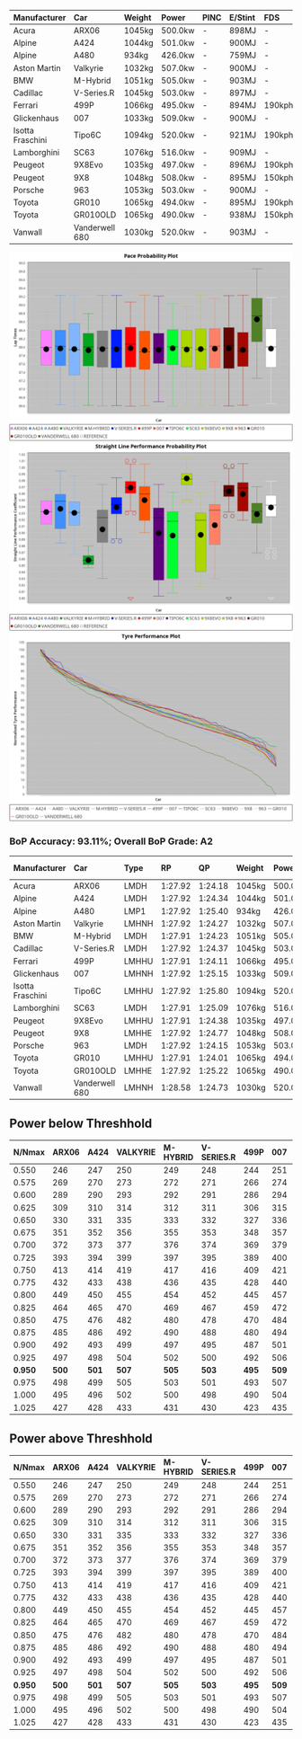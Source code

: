 | Manufacturer     | Car            | Weight | Power   | PINC    | E/Stint | FDS     |
|:-|:-|:-|:-|:-|:-|:-|
| Acura            | ARX06          | 1045kg | 500.0kw |    -    | 898MJ   |    -    |
| Alpine           | A424           | 1044kg | 501.0kw |    -    | 900MJ   |    -    |
| Alpine           | A480           | 934kg  | 426.0kw |    -    | 759MJ   |    -    |
| Aston Martin     | Valkyrie       | 1032kg | 507.0kw |    -    | 900MJ   |    -    |
| BMW              | M-Hybrid       | 1051kg | 505.0kw |    -    | 903MJ   |    -    |
| Cadillac         | V-Series.R     | 1045kg | 503.0kw |    -    | 897MJ   |    -    |
| Ferrari          | 499P           | 1066kg | 495.0kw |    -    | 894MJ   | 190kph  |
| Glickenhaus      | 007            | 1033kg | 509.0kw |    -    | 900MJ   |    -    |
| Isotta Fraschini | Tipo6C         | 1094kg | 520.0kw |    -    | 921MJ   | 190kph  |
| Lamborghini      | SC63           | 1076kg | 516.0kw |    -    | 909MJ   |    -    |
| Peugeot          | 9X8Evo         | 1035kg | 497.0kw |    -    | 896MJ   | 190kph  |
| Peugeot          | 9X8            | 1048kg | 508.0kw |    -    | 895MJ   | 150kph  |
| Porsche          | 963            | 1053kg | 503.0kw |    -    | 900MJ   |    -    |
| Toyota           | GR010          | 1065kg | 494.0kw |    -    | 895MJ   | 190kph  |
| Toyota           | GR010OLD       | 1065kg | 490.0kw |    -    | 938MJ   | 150kph  |
| Vanwall          | Vanderwell 680 | 1030kg | 520.0kw |    -    | 903MJ   |    -    |

![PACECHART](./IMG/AUTO.png)
![STRAIGHTLINEPERFORMANCECHART](./IMG/AUTO_sp.png)
![TYREPERFORMANCECHART](./IMG/AUTO_tw.png)

### BoP Accuracy: 93.11%; Overall BoP Grade: A2
| Manufacturer     | Car            | Type  | RP      | QP      | Weight | Power¹  | Threshhold | PINC    | Power²   | E/Stint | AVG Vmax  | FDS     | RDLC | L/Stint | BOP-Grade | Model Accuracy | Model Points | Match%  | SimDiff |
|:-|:-|:-|:-|:-|:-|:-|:-|:-|:-|:-|:-|:-|:-|:-|:-|:-|:-|:-|:-|
| Acura            | ARX06          | LMDH  | 1:27.92 | 1:24.18 | 1045kg | 500.0kw | 0.0kph     |    -    | 500.00kw |  898MJ  | 270.86kph |    -    | 1.02 | 43      | -B1       | 100.00%        | 996          | 88.32%  | #       |
| Alpine           | A424           | LMDH  | 1:27.92 | 1:24.34 | 1044kg | 501.0kw | 0.0kph     |    -    | 501.00kw |  900MJ  | 271.72kph |    -    | 1.02 | 43      | ~A1       | 99.58%         | 1429         | 100.00% | #       |
| Alpine           | A480           | LMP1  | 1:27.92 | 1:25.40 |  934kg | 426.0kw | 0.0kph     |    -    | 426.00kw |  759MJ  | 269.97kph |    -    | 1.00 | 40      | ~A1       | 94.94%         | 1689         | 100.00% | #       |
| Aston Martin     | Valkyrie       | LMHNH | 1:27.92 | 1:24.27 | 1032kg | 507.0kw | 0.0kph     |    -    | 507.00kw |  900MJ  | 261.17kph |    -    | 1.06 | 43      | +C2       | 100.00%        | 247          | 73.89%  | #       |
| BMW              | M-Hybrid       | LMDH  | 1:27.91 | 1:24.23 | 1051kg | 505.0kw | 0.0kph     |    -    | 505.00kw |  903MJ  | 267.17kph |    -    | 1.02 | 43      | ~A1       | 99.97%         | 2912         | 100.00% | #       |
| Cadillac         | V-Series.R     | LMDH  | 1:27.92 | 1:24.37 | 1045kg | 503.0kw | 0.0kph     |    -    | 503.00kw |  897MJ  | 270.78kph |    -    | 1.02 | 43      | ~A1       | 99.49%         | 5225         | 99.30%  | #       |
| Ferrari          | 499P           | LMHHU | 1:27.91 | 1:24.11 | 1066kg | 495.0kw | 0.0kph     |    -    | 495.00kw |  894MJ  | 273.69kph | 190kph  | 1.03 | 43      | ~A1       | 100.00%        | 5378         | 95.48%  | #       |
| Glickenhaus      | 007            | LMHNH | 1:27.92 | 1:25.15 | 1033kg | 509.0kw | 0.0kph     |    -    | 509.00kw |  900MJ  | 274.95kph |    -    | 0.96 | 43      | ~A1       | 93.90%         | 2170         | 100.00% | #       |
| Isotta Fraschini | Tipo6C         | LMHHU | 1:27.92 | 1:25.80 | 1094kg | 520.0kw | 0.0kph     |    -    | 520.00kw |  921MJ  | 265.81kph | 190kph  | 1.03 | 43      | +B2       | 100.00%        | 132          | 84.65%  | #       |
| Lamborghini      | SC63           | LMDH  | 1:27.91 | 1:25.09 | 1076kg | 516.0kw | 0.0kph     |    -    | 516.00kw |  909MJ  | 265.68kph |    -    | 1.03 | 43      | -A2       | 100.00%        | 784          | 94.09%  | #       |
| Peugeot          | 9X8Evo         | LMHHU | 1:27.91 | 1:24.38 | 1035kg | 497.0kw | 0.0kph     |    -    | 497.00kw |  896MJ  | 278.09kph | 190kph  | 1.02 | 43      | -A2       | 100.00%        | 1459         | 92.01%  | #       |
| Peugeot          | 9X8            | LMHHE | 1:27.92 | 1:24.77 | 1048kg | 508.0kw | 0.0kph     |    -    | 508.00kw |  895MJ  | 266.36kph | 150kph  | 1.03 | 43      | ~A1       | 99.18%         | 4817         | 100.00% | #       |
| Porsche          | 963            | LMDH  | 1:27.92 | 1:24.15 | 1053kg | 503.0kw | 0.0kph     |    -    | 503.00kw |  900MJ  | 267.83kph |    -    | 1.02 | 43      | ~A1       | 99.92%         | 14207        | 98.33%  | #       |
| Toyota           | GR010          | LMHHU | 1:27.91 | 1:24.01 | 1065kg | 494.0kw | 0.0kph     |    -    | 494.00kw |  895MJ  | 272.13kph | 190kph  | 1.03 | 43      | ~A1       | 99.86%         | 4280         | 100.00% | #       |
| Toyota           | GR010OLD       | LMHHE | 1:27.92 | 1:25.22 | 1065kg | 490.0kw | 0.0kph     |    -    | 490.00kw |  938MJ  | 272.88kph | 150kph  | 1.03 | 43      | +B1       | 99.46%         | 925          | 88.39%  | #       |
| Vanwall          | Vanderwell 680 | LMHNH | 1:28.58 | 1:24.73 | 1030kg | 520.0kw | 0.0kph     |    -    | 520.00kw |  903MJ  | 272.98kph |    -    | 1.02 | 43      | +C1       | 95.82%         | 642          | 75.24%  | #       |

## Power below Threshhold
| N/Nmax    | ARX06   | A424    | VALKYRIE | M-HYBRID | V-SERIES.R | 499P    | 007     | TIPO6C  | SC63    | 9X8EVO  | 9X8     | 963     | GR010   | GR010OLD | VANDERWELL 680 | ​     | RPM      | A480    |
|:-|:-|:-|:-|:-|:-|:-|:-|:-|:-|:-|:-|:-|:-|:-|:-|:-|:-|:-|
|  0.550    |  246    |  247    |  250     |  249     |  248       |  244    |  251    |  256    |  254    |  245    |  250    |  248    |  243    |  241     |  256           |  ​    |   --     |   -     |
|  0.575    |  269    |  270    |  273     |  272     |  271       |  266    |  274    |  279    |  277    |  267    |  273    |  271    |  266    |  264     |  279           |  ​    |   --     |   -     |
|  0.600    |  289    |  290    |  293     |  292     |  291       |  286    |  294    |  300    |  298    |  287    |  293    |  291    |  285    |  283     |  300           |  ​    |   --     |   -     |
|  0.625    |  309    |  310    |  314     |  312     |  311       |  306    |  315    |  322    |  319    |  307    |  314    |  311    |  305    |  303     |  322           |  ​    |   --     |   -     |
|  0.650    |  330    |  331    |  335     |  333     |  332       |  327    |  336    |  343    |  340    |  328    |  335    |  332    |  326    |  324     |  343           |  ​    |   --     |   -     |
|  0.675    |  351    |  352    |  356     |  355     |  353       |  348    |  357    |  365    |  362    |  349    |  357    |  353    |  347    |  344     |  365           |  ​    |   --     |   -     |
|  0.700    |  372    |  373    |  377     |  376     |  374       |  369    |  379    |  387    |  384    |  370    |  378    |  374    |  368    |  365     |  387           |  ​    |   --     |   -     |
|  0.725    |  393    |  394    |  399     |  397     |  395       |  389    |  400    |  409    |  406    |  391    |  399    |  395    |  389    |  386     |  409           |  ​    |   --     |   -     |
|  0.750    |  413    |  414    |  419     |  417     |  416       |  409    |  421    |  430    |  427    |  411    |  420    |  416    |  408    |  405     |  430           |  ​    |   --     |   -     |
|  0.775    |  432    |  433    |  438     |  436     |  435       |  428    |  440    |  449    |  446    |  429    |  439    |  435    |  427    |  424     |  449           |  ​    |  5000    |  250    |
|  0.800    |  449    |  450    |  455     |  454     |  452       |  445    |  457    |  467    |  463    |  446    |  456    |  452    |  444    |  440     |  467           |  ​    |  5500    |  295    |
|  0.825    |  464    |  465    |  470     |  469     |  467       |  459    |  472    |  482    |  478    |  461    |  471    |  467    |  458    |  455     |  482           |  ​    |  6000    |  330    |
|  0.850    |  475    |  476    |  482     |  480     |  478       |  470    |  484    |  494    |  490    |  472    |  483    |  478    |  469    |  466     |  494           |  ​    |  6500    |  373    |
|  0.875    |  485    |  486    |  492     |  490     |  488       |  480    |  494    |  505    |  501    |  482    |  493    |  488    |  479    |  476     |  505           |  ​    |  7000    |  416    |
|  0.900    |  492    |  493    |  499     |  497     |  495       |  487    |  501    |  512    |  508    |  489    |  500    |  495    |  486    |  482     |  512           |  ​    |  7500    |  427    |
|  0.925    |  497    |  498    |  504     |  502     |  500       |  492    |  506    |  517    |  513    |  494    |  505    |  500    |  491    |  487     |  517           |  ​    |  8000    |  423    |
| **0.950** | **500** | **501** | **507**  | **505**  | **503**    | **495** | **509** | **520** | **516** | **497** | **508** | **503** | **494** | **490**  | **520**        | **​** | **8500** | **426** |
|  0.975    |  498    |  499    |  505     |  503     |  501       |  493    |  507    |  518    |  514    |  495    |  506    |  501    |  492    |  488     |  518           |  ​    |  9000    |  213    |
|  1.000    |  495    |  496    |  502     |  500     |  498       |  490    |  504    |  514    |  510    |  492    |  503    |  498    |  489    |  485     |  514           |  ​    |   --     |   -     |
|  1.025    |  427    |  428    |  433     |  431     |  430       |  423    |  435    |  444    |  441    |  424    |  434    |  430    |  422    |  419     |  444           |  ​    |   --     |   -     |

## Power above Threshhold
| N/Nmax    | ARX06   | A424    | VALKYRIE | M-HYBRID | V-SERIES.R | 499P    | 007     | TIPO6C  | SC63    | 9X8EVO  | 9X8     | 963     | GR010   | GR010OLD | VANDERWELL 680 | ​     | RPM      | A480    |
|:-|:-|:-|:-|:-|:-|:-|:-|:-|:-|:-|:-|:-|:-|:-|:-|:-|:-|:-|
|  0.550    |  246    |  247    |  250     |  249     |  248       |  244    |  251    |  256    |  254    |  245    |  250    |  248    |  243    |  241     |  256           |  ​    |   --     |   -     |
|  0.575    |  269    |  270    |  273     |  272     |  271       |  266    |  274    |  279    |  277    |  267    |  273    |  271    |  266    |  264     |  279           |  ​    |   --     |   -     |
|  0.600    |  289    |  290    |  293     |  292     |  291       |  286    |  294    |  300    |  298    |  287    |  293    |  291    |  285    |  283     |  300           |  ​    |   --     |   -     |
|  0.625    |  309    |  310    |  314     |  312     |  311       |  306    |  315    |  322    |  319    |  307    |  314    |  311    |  305    |  303     |  322           |  ​    |   --     |   -     |
|  0.650    |  330    |  331    |  335     |  333     |  332       |  327    |  336    |  343    |  340    |  328    |  335    |  332    |  326    |  324     |  343           |  ​    |   --     |   -     |
|  0.675    |  351    |  352    |  356     |  355     |  353       |  348    |  357    |  365    |  362    |  349    |  357    |  353    |  347    |  344     |  365           |  ​    |   --     |   -     |
|  0.700    |  372    |  373    |  377     |  376     |  374       |  369    |  379    |  387    |  384    |  370    |  378    |  374    |  368    |  365     |  387           |  ​    |   --     |   -     |
|  0.725    |  393    |  394    |  399     |  397     |  395       |  389    |  400    |  409    |  406    |  391    |  399    |  395    |  389    |  386     |  409           |  ​    |   --     |   -     |
|  0.750    |  413    |  414    |  419     |  417     |  416       |  409    |  421    |  430    |  427    |  411    |  420    |  416    |  408    |  405     |  430           |  ​    |   --     |   -     |
|  0.775    |  432    |  433    |  438     |  436     |  435       |  428    |  440    |  449    |  446    |  429    |  439    |  435    |  427    |  424     |  449           |  ​    |  5000    |  250    |
|  0.800    |  449    |  450    |  455     |  454     |  452       |  445    |  457    |  467    |  463    |  446    |  456    |  452    |  444    |  440     |  467           |  ​    |  5500    |  295    |
|  0.825    |  464    |  465    |  470     |  469     |  467       |  459    |  472    |  482    |  478    |  461    |  471    |  467    |  458    |  455     |  482           |  ​    |  6000    |  330    |
|  0.850    |  475    |  476    |  482     |  480     |  478       |  470    |  484    |  494    |  490    |  472    |  483    |  478    |  469    |  466     |  494           |  ​    |  6500    |  373    |
|  0.875    |  485    |  486    |  492     |  490     |  488       |  480    |  494    |  505    |  501    |  482    |  493    |  488    |  479    |  476     |  505           |  ​    |  7000    |  416    |
|  0.900    |  492    |  493    |  499     |  497     |  495       |  487    |  501    |  512    |  508    |  489    |  500    |  495    |  486    |  482     |  512           |  ​    |  7500    |  427    |
|  0.925    |  497    |  498    |  504     |  502     |  500       |  492    |  506    |  517    |  513    |  494    |  505    |  500    |  491    |  487     |  517           |  ​    |  8000    |  423    |
| **0.950** | **500** | **501** | **507**  | **505**  | **503**    | **495** | **509** | **520** | **516** | **497** | **508** | **503** | **494** | **490**  | **520**        | **​** | **8500** | **426** |
|  0.975    |  498    |  499    |  505     |  503     |  501       |  493    |  507    |  518    |  514    |  495    |  506    |  501    |  492    |  488     |  518           |  ​    |  9000    |  213    |
|  1.000    |  495    |  496    |  502     |  500     |  498       |  490    |  504    |  514    |  510    |  492    |  503    |  498    |  489    |  485     |  514           |  ​    |   --     |   -     |
|  1.025    |  427    |  428    |  433     |  431     |  430       |  423    |  435    |  444    |  441    |  424    |  434    |  430    |  422    |  419     |  444           |  ​    |   --     |   -     |
